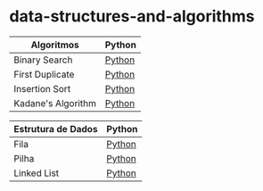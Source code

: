 # data-structures-and-algorithms

| Algoritmos                          | Python |
|-------------------------------------|--------|
| Binary Search | [Python](./algorithms/binary%20search) |
| First Duplicate | [Python](./algorithms/first%20duplicate) |
| Insertion Sort | [Python](./algorithms/insertion%20sort) |
| Kadane's Algorithm | [Python](./algorithms/kadane's%20algorithm) |
  
| Estrutura de Dados                          | Python |
|-------------------------------------|--------|
| Fila | [Python](./data%20structures/fila) |
| Pilha | [Python](./data%20structures/pilha) |
| Linked List | [Python](./data%20structures/linked%20list) |

